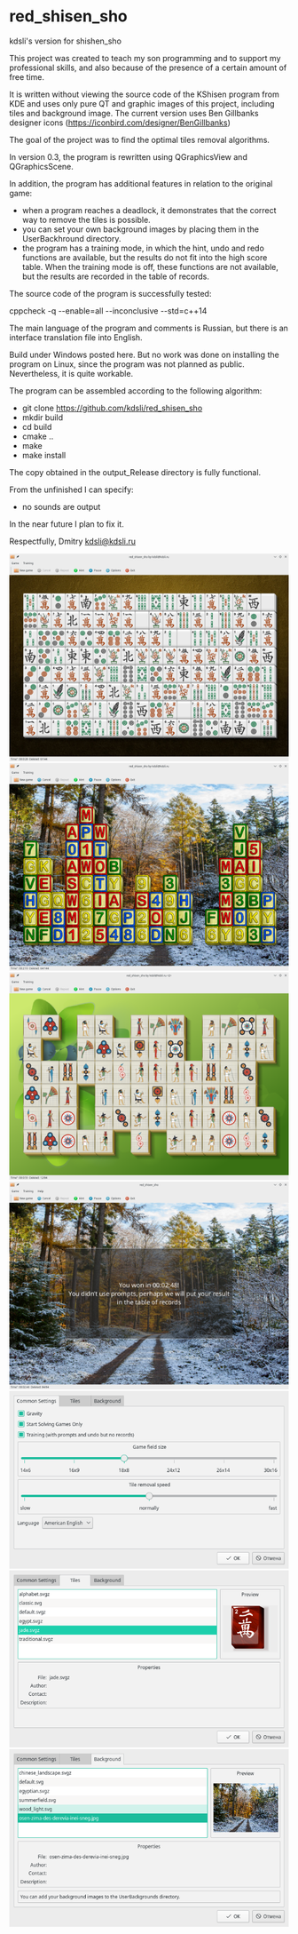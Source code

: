 # red_shisen_sho
kdsli's version for shishen_sho

This project was created to teach my son programming and to support my professional skills, and also because of the presence of a certain amount of free time.

It is written without viewing the source code of the KShisen program from KDE and uses only pure QT and graphic images of this project, including tiles and background image.
The current version uses Ben Gillbanks designer icons (https://iconbird.com/designer/BenGillbanks)

The goal of the project was to find the optimal tiles removal algorithms.

In version 0.3, the program is rewritten using QGraphicsView and QGraphicsScene.

In addition, the program has additional features in relation to the original game: 

- when a program reaches a deadlock, it demonstrates that the correct way to remove the tiles is possible.
- you can set your own background images by placing them in the UserBackhround directory.
- the program has a training mode, in which the hint, undo and redo functions are available, but the results do not fit 
  into the high score table. When the training mode is off, these functions are not available, but the results are recorded 
  in the table of records.

The source code of the program is successfully tested:

cppcheck -q --enable=all --inconclusive --std=c++14

The main language of the program and comments is Russian, but there is an interface translation file into English.

Build under Windows posted here. But no work was done on installing the program on Linux, since the program was 
not planned as public. Nevertheless, it is quite workable.

The program can be assembled according to the following algorithm:

- git clone https://github.com/kdsli/red_shisen_sho
- mkdir build
- cd build
- cmake ..
- make
- make install

The copy obtained in the output_Release directory is fully functional.

From the unfinished I can specify:

- no sounds are output

In the near future I plan to fix it.

Respectfully, Dmitry kdsli@kdsli.ru

![screenshot1](screenshots/screenshot1_small.png)
![screenshot2](screenshots/screenshot2_small.png)
![screenshot3](screenshots/screenshot3_small.png)
![screenshot4](screenshots/screenshot4_small.png)
![screenshot5](screenshots/screenshot5.png)
![screenshot6](screenshots/screenshot6.png)
![screenshot7](screenshots/screenshot7.png)
